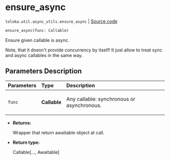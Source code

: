 # ensure_async
`toloka.util.async_utils.ensure_async` | [Source code](https://github.com/Toloka/toloka-kit/blob/v0.1.25/src/util/async_utils.py#L61)

```python
ensure_async(func: Callable)
```

Ensure given callable is async.


Note, that it doesn't provide concurrency by itself!
It just allow to treat sync and async callables in the same way.

## Parameters Description

| Parameters | Type | Description |
| :----------| :----| :-----------|
`func`|**Callable**|<p>Any callable: synchronous or asynchronous.</p>

* **Returns:**

  Wrapper that return awaitable object at call.

* **Return type:**

  Callable\[..., Awaitable\]
